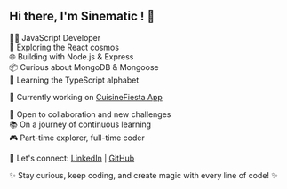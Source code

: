 ## Hi there, I'm Sinematic ! 👋

👨‍💻 JavaScript Developer \
🚀 Exploring the React cosmos \
🌐 Building with Node.js & Express \
📦 Curious about MongoDB & Mongoose \
🌱 Learning the TypeScript alphabet

🥡 Currently working on [CuisineFiesta App](https://github.com/Sinematic/CuisineFiesta-F)

🌟 Open to collaboration and new challenges \
📚 On a journey of continuous learning \
🎮 Part-time explorer, full-time coder

🔗 Let's connect: [LinkedIn](https://www.linkedin.com/in/maxime-rache) | [GitHub](https://github.com/sinematic)

✨ Stay curious, keep coding, and create magic with every line of code! ✨
